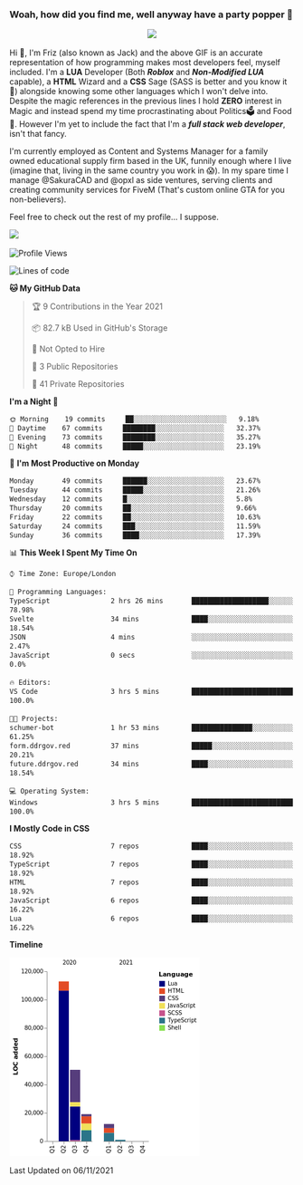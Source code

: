 ### Woah, how did you find me, well anyway have a party popper 🎉

<p align="center">
  <img  src="https://66.media.tumblr.com/d2766024a15e8c140bf20f314664eed2/d1615166bf58615c-d8/s400x600/aabc473a64edc43599d5345fd1e9e792d66ecc48.gifv">
</p>

Hi :wave:, I'm Friz (also known as Jack) and the above GIF is an accurate representation of how programming makes most developers feel, myself included. I'm a **LUA** Developer (Both ***Roblox*** and ***Non-Modified LUA*** capable), a **HTML** Wizard and a **CSS** Sage (SASS is better and you know it :pray:) alongside knowing some other languages which I won't delve into. Despite the magic references in the previous lines I hold **ZERO** interest in Magic and instead spend my time procrastinating about Politics🗳️ and Food🍔. However I'm yet to include the fact that I'm a ***full stack web developer***, isn't that fancy.

I'm currently employed as Content and Systems Manager for a family owned educational supply firm based in the UK, funnily enough where I live (imagine that, living in the same country you work in 😱). In my spare time I manage @SakuraCAD and @opxl as side ventures, serving clients and creating community services for FiveM (That's custom online GTA for you non-believers).

Feel free to check out the rest of my profile... I suppose.

<a href="https://github.com/anuraghazra/github-readme-stats">
  <img  src="https://github-readme-stats.vercel.app/api?username=JackOPXL&count_private=true&show_icons=true&theme=tokyonight" />
</a>



<!--START_SECTION:waka-->
![Profile Views](http://img.shields.io/badge/Profile%20Views-0-blue)

![Lines of code](https://img.shields.io/badge/From%20Hello%20World%20I%27ve%20Written-202079%20lines%20of%20code-blue)

**🐱 My GitHub Data** 

> 🏆 9 Contributions in the Year 2021
 > 
> 📦 82.7 kB Used in GitHub's Storage 
 > 
> 🚫 Not Opted to Hire
 > 
> 📜 3 Public Repositories 
 > 
> 🔑 41 Private Repositories  
 > 
**I'm a Night 🦉** 

```text
🌞 Morning    19 commits     ██░░░░░░░░░░░░░░░░░░░░░░░   9.18% 
🌆 Daytime    67 commits     ████████░░░░░░░░░░░░░░░░░   32.37% 
🌃 Evening    73 commits     ████████░░░░░░░░░░░░░░░░░   35.27% 
🌙 Night      48 commits     █████░░░░░░░░░░░░░░░░░░░░   23.19%

```
📅 **I'm Most Productive on Monday** 

```text
Monday       49 commits     ██████░░░░░░░░░░░░░░░░░░░   23.67% 
Tuesday      44 commits     █████░░░░░░░░░░░░░░░░░░░░   21.26% 
Wednesday    12 commits     █░░░░░░░░░░░░░░░░░░░░░░░░   5.8% 
Thursday     20 commits     ██░░░░░░░░░░░░░░░░░░░░░░░   9.66% 
Friday       22 commits     ██░░░░░░░░░░░░░░░░░░░░░░░   10.63% 
Saturday     24 commits     ███░░░░░░░░░░░░░░░░░░░░░░   11.59% 
Sunday       36 commits     ████░░░░░░░░░░░░░░░░░░░░░   17.39%

```


📊 **This Week I Spent My Time On** 

```text
⌚︎ Time Zone: Europe/London

💬 Programming Languages: 
TypeScript               2 hrs 26 mins       ███████████████████░░░░░░   78.98% 
Svelte                   34 mins             ████░░░░░░░░░░░░░░░░░░░░░   18.54% 
JSON                     4 mins              ░░░░░░░░░░░░░░░░░░░░░░░░░   2.47% 
JavaScript               0 secs              ░░░░░░░░░░░░░░░░░░░░░░░░░   0.0%

🔥 Editors: 
VS Code                  3 hrs 5 mins        █████████████████████████   100.0%

🐱‍💻 Projects: 
schumer-bot              1 hr 53 mins        ███████████████░░░░░░░░░░   61.25% 
form.ddrgov.red          37 mins             █████░░░░░░░░░░░░░░░░░░░░   20.21% 
future.ddrgov.red        34 mins             ████░░░░░░░░░░░░░░░░░░░░░   18.54%

💻 Operating System: 
Windows                  3 hrs 5 mins        █████████████████████████   100.0%

```

**I Mostly Code in CSS** 

```text
CSS                      7 repos             ████░░░░░░░░░░░░░░░░░░░░░   18.92% 
TypeScript               7 repos             ████░░░░░░░░░░░░░░░░░░░░░   18.92% 
HTML                     7 repos             ████░░░░░░░░░░░░░░░░░░░░░   18.92% 
JavaScript               6 repos             ████░░░░░░░░░░░░░░░░░░░░░   16.22% 
Lua                      6 repos             ████░░░░░░░░░░░░░░░░░░░░░   16.22%

```


**Timeline**

![Chart not found](https://raw.githubusercontent.com/JackOPXL/JackOPXL/master/charts/bar_graph.png) 


 Last Updated on 06/11/2021
<!--END_SECTION:waka-->

